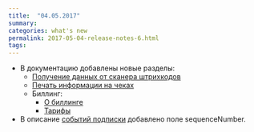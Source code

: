 ```yaml
---
title:  "04.05.2017"
summary:
categories: what's new
permalink: 2017-05-04-release-notes-6.html
tags:
---
```


* В документацию добавлены новые разделы:
  * [Получение данных от сканера штрихкодов](./doc_barcode_scanner.html)
  * [Печать информации на чеках](./doc_bill_printer.html)
  * Биллинг:
    * [О биллинге](./doc_about_billing.html)
    * [Тарифы](./doc_tariffs.html)
* В описание [событий подписки](https://api.evotor.ru/docs/#tag/Vebhuki-uvedomleniya%2Fpaths%2F~1partner.ru~1api~1v1~1subscription~1event%2Fpost) добавлено поле sequenceNumber.

